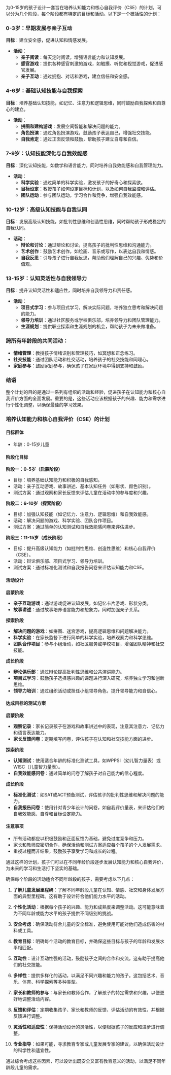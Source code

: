 为0-15岁的孩子设计一套旨在培养认知能力和核心自我评价（CSE）的计划，可以分为几个阶段，每个阶段都有特定的目标和活动。以下是一个概括性的计划：

### 0-3岁：早期发展与亲子互动

**目标**：建立安全感，促进认知和情感发展。

- **活动**：
  - **亲子阅读**：每天定时阅读，增强语言能力和认知发展。
  - **感官游戏**：提供各种感官刺激的游戏，如触摸、听觉和视觉游戏，促进感官发展。
  - **亲子互动**：通过拥抱、对话和游戏，建立信任和安全感。

### 4-6岁：基础认知技能与自我探索

**目标**：培养基础认知技能，如记忆、注意力和逻辑思维，同时鼓励自我探索和自尊心的建立。

- **活动**：
  - **拼图和建构游戏**：发展空间智能和解决问题的能力。
  - **角色扮演**：通过角色扮演游戏，鼓励孩子表达自己，增强社交技能。
  - **自我肯定**：通过正面反馈和鼓励，帮助孩子建立自尊和自信。

### 7-9岁：认知技能深化与自我效能感

**目标**：深化认知技能，如数学和语言能力，同时培养自我效能感和自我管理能力。

- **活动**：
  - **科学实验**：通过简单的科学实验，激发孩子的好奇心和探索欲。
  - **目标设定**：教授孩子如何设定目标和计划，以及如何自我监控和评估。
  - **团队运动**：参与团队运动，学习合作和竞争，增强自我效能感。

### 10-12岁：高级认知技能与自我认同

**目标**：发展高级认知技能，如批判性思维和创造性思维，同时帮助孩子形成稳定的自我认同。

- **活动**：
  - **辩论和讨论**：通过辩论和讨论，提高孩子的批判性思维和沟通能力。
  - **艺术创作**：鼓励艺术创作，如绘画、音乐或写作，以表达自我和情感。
  - **自我反思**：引导孩子进行自我反思，帮助他们理解自己的兴趣、优势和价值观。

### 13-15岁：认知灵活性与自我领导力

**目标**：提升认知灵活性和适应性，同时培养自我领导力和责任感。

- **活动**：
  - **项目式学习**：参与项目式学习，解决实际问题，培养独立思考和解决问题的能力。
  - **领导力培训**：通过社区服务或学校俱乐部，培养领导力和团队管理能力。
  - **生涯规划**：提供职业探索和生涯规划的机会，帮助孩子为未来做准备。

### 跨所有年龄段的共同活动：

- **情绪管理**：教授孩子情绪识别和管理技巧，如冥想和正念练习。
- **社交技能**：通过团队活动和社交活动，培养孩子的社交技能和同理心。
- **家庭参与**：鼓励家庭参与，确保孩子在家庭环境中得到支持和鼓励。

### 结语

整个计划的目的是通过一系列有组织的活动和经验，促进孩子在认知能力和核心自我评价方面的全面发展。重要的是，这些活动应该根据孩子的兴趣、能力和需求进行个性化调整，以确保最佳的学习效果。



### 培养认知能力和核心自我评价（CSE）的计划

#### 目标群体
- 年龄：0-15岁儿童

#### 阶段化目标

**阶段一：0-5岁（启蒙阶段）**
- 目标：培养基础认知能力和积极的自我感知。
- 活动：亲子互动游戏、故事讲述、基本认知任务（如形状、颜色识别）。
- 测试方案：通过观察和家长反馈来评估儿童在活动中的参与度和兴趣。

**阶段二：6-10岁（探索阶段）**
- 目标：加强认知技能（如记忆力、注意力、逻辑思维）和自我效能感。
- 活动：解决问题的游戏、科学实验、团队合作项目。
- 测试方案：通过简单的认知测试和自我效能感问卷来评估进步。

**阶段三：11-15岁（成长阶段）**
- 目标：提升高级认知能力（如批判性思维、创造性思维）和核心自我评价（CSE）。
- 活动：辩论俱乐部、项目式学习、领导力培训。
- 测试方案：通过标准化测试和自我报告问卷来评估认知能力和CSE。

#### 活动设计

**启蒙阶段**
- **亲子互动游戏**：通过游戏促进认知发展，如记忆卡片游戏、形状分类。
- **故事讲述**：通过故事培养语言能力和想象力，同时加强亲子关系。

**探索阶段**
- **解决问题的游戏**：如拼图、迷宫游戏，提高逻辑思维和问题解决能力。
- **科学实验**：在家长监督下进行简单的科学实验，培养观察力和科学思维。
- **团队合作项目**：参与小组活动，如社区服务或学校项目，增强团队精神和社交技能。

**成长阶段**
- **辩论俱乐部**：通过辩论提高批判性思维和公共演讲能力。
- **项目式学习**：鼓励孩子选择感兴趣的课题进行深入研究，培养独立学习和创新思维。
- **领导力培训**：通过组织活动或担任小组领导角色，提升领导能力和自信心。

#### 达成目标的测试方案

**启蒙阶段**
- **观察记录**：家长记录孩子在游戏和故事讲述中的表现，注意其注意力、记忆力和语言表达能力。
- **家长反馈问卷**：定期填写问卷，评估孩子在认知和社交技能方面的进步。

**探索阶段**
- **认知测试**：使用适合年龄的标准化测试工具，如WPPSI（幼儿智力量表）或WISC（儿童智力量表）。
- **自我效能感问卷**：通过简单的问卷了解孩子对自己能力的信心程度。

**成长阶段**
- **标准化测试**：如SAT或ACT预备测试，评估孩子的批判性思维和解决问题的能力。
- **自我报告问卷**：使用针对青少年设计的问卷，如自我评价量表，来评估他们的自我效能感、自尊和目标设定能力。

#### 注意事项
- 所有活动都应以积极鼓励和正面反馈为基础，避免过度竞争和压力。
- 家长和教师应密切合作，确保活动和测试方案适应每个孩子的个人发展需求。
- 重视过程而非结果，鼓励孩子享受学习和成长的过程。

通过这样的计划，孩子们可以在不同年龄阶段逐步发展认知能力和核心自我评价，为未来的学习和生活打下坚实的基础。


确保每个阶段的活动适合不同年龄段的孩子，需要考虑以下几点：

1. **了解儿童发展里程碑**：了解不同年龄段儿童在认知、情感、社交和身体发展方面的典型里程碑。这有助于设计符合他们能力水平的活动。

2. **个性化活动**：根据每个孩子的兴趣、能力和成熟度来调整活动。这可能意味着为不同年龄或能力水平的孩子提供不同级别的挑战。

3. **安全考虑**：确保活动符合儿童的安全标准，避免使用可能对他们造成伤害的材料或工具。

4. **教育目标**：明确每个活动的教育目标，并确保这些目标与孩子的年龄和发展水平相匹配。

5. **互动性**：设计互动性强的活动，鼓励孩子之间的合作和交流，这有助于提高他们的社交技能。

6. **多样性**：提供多样化的活动，以满足不同兴趣和能力的孩子。这包括艺术、音乐、体育、科学探索等多种类型。

7. **家长和教师的参与**：与家长和教师合作，了解孩子的特定需求和兴趣，以便更好地调整活动内容。

8. **反馈和评估**：定期收集孩子、家长和教师的反馈，评估活动的有效性，并根据反馈进行调整。

9. **灵活性和适应性**：保持活动设计的灵活性，以便根据孩子的反应和进步进行调整。

10. **专业指导**：如果可能，寻求教育专家或儿童发展专家的建议，以确保活动设计的科学性和适宜性。

通过综合考虑这些因素，可以设计出既安全又富有教育意义的活动，以满足不同年龄段儿童的需求。


